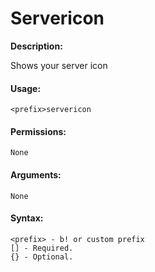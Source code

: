 # Servericon

**Description:**

Shows your server icon

#### Usage:

```
<prefix>servericon
```

#### Permissions:

```
None
```

#### Arguments:

```
None
```

#### Syntax:

```
<prefix> - b! or custom prefix
[] - Required.
{} - Optional.
```
